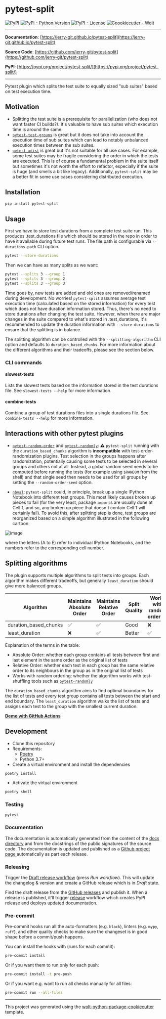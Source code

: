 # pytest-split

[![PyPI](https://img.shields.io/pypi/v/pytest-split?style=flat-square)](https://pypi.python.org/pypi/pytest-split/)
[![PyPI - Python Version](https://img.shields.io/pypi/pyversions/pytest-split?style=flat-square)](https://pypi.python.org/pypi/pytest-split/)
[![PyPI - License](https://img.shields.io/pypi/l/pytest-split?style=flat-square)](https://pypi.python.org/pypi/pytest-split/)
[![Coookiecutter - Wolt](https://img.shields.io/badge/cookiecutter-Wolt-00c2e8?style=flat-square&logo=cookiecutter&logoColor=D4AA00&link=https://github.com/woltapp/wolt-python-package-cookiecutter)](https://github.com/woltapp/wolt-python-package-cookiecutter)


---

**Documentation**: [https://jerry-git.github.io/pytest-split](https://jerry-git.github.io/pytest-split)

**Source Code**: [https://github.com/jerry-git/pytest-split](https://github.com/jerry-git/pytest-split)

**PyPI**: [https://pypi.org/project/pytest-split/](https://pypi.org/project/pytest-split/)

---

Pytest plugin which splits the test suite to equally sized "sub suites" based on test execution time.

## Motivation
* Splitting the test suite is a prerequisite for parallelization (who does not want faster CI builds?). It's valuable to have sub suites which execution time is around the same.
* [`pytest-test-groups`](https://pypi.org/project/pytest-test-groups/) is great but it does not take into account the execution time of sub suites which can lead to notably unbalanced execution times between the sub suites.
* [`pytest-xdist`](https://pypi.org/project/pytest-xdist/) is great but it's not suitable for all use cases.
For example, some test suites may be fragile considering the order in which the tests are executed.
This is of course a fundamental problem in the suite itself but sometimes it's not worth the effort to refactor, especially if the suite is huge (and smells a bit like legacy).
Additionally, `pytest-split` may be a better fit in some use cases considering distributed execution.

## Installation
```sh
pip install pytest-split
```

## Usage
First we have to store test durations from a complete test suite run.
This produces .test_durations file which should be stored in the repo in order to have it available during future test runs.
The file path is configurable via `--durations-path` CLI option.
```sh
pytest --store-durations
```

Then we can have as many splits as we want:
```sh
pytest --splits 3 --group 1
pytest --splits 3 --group 2
pytest --splits 3 --group 3
```

Time goes by, new tests are added and old ones are removed/renamed during development. No worries!
`pytest-split` assumes average test execution time (calculated based on the stored information) for every test which does not have duration information stored.
Thus, there's no need to store durations after changing the test suite.
However, when there are major changes in the suite compared to what's stored in .test_durations, it's recommended to update the duration information with `--store-durations` to ensure that the splitting is in balance.

The splitting algorithm can be controlled with the `--splitting-algorithm` CLI option and defaults to `duration_based_chunks`. For more information about the different algorithms and their tradeoffs, please see the section below.

### CLI commands
#### slowest-tests
Lists the slowest tests based on the information stored in the test durations file. See `slowest-tests --help` for more
 information.
#### combine-tests
Combine a group of test durations files into a single durations file. See `combine-tests --help` for more
 information.

## Interactions with other pytest plugins
* [`pytest-random-order`](https://github.com/jbasko/pytest-random-order) and [`pytest-randomly`](https://github.com/pytest-dev/pytest-randomly):
   ⚠️ `pytest-split` running with the `duration_based_chunks` algorithm is **incompatible** with test-order-randomization plugins.
  Test selection in the groups happens after randomization, potentially causing some tests to be selected in several groups and others not at all.
  Instead, a global random seed needs to be computed before running the tests (for example using `$RANDOM` from the shell) and that single seed then needs to be used for all groups by setting the `--random-order-seed` option.

* [`nbval`](https://github.com/computationalmodelling/nbval): `pytest-split` could, in principle, break up a single IPython Notebook into different test groups. This most likely causes broken up pieces to fail (for the very least, package `import`s are usually done at Cell 1, and so, any broken up piece that doesn't contain Cell 1 will certainly fail). To avoid this, after splitting step is done, test groups are reorganized based on a simple algorithm illustrated in the following cartoon:

![image](https://user-images.githubusercontent.com/14086031/145830494-07afcaf0-5a0f-4817-b9ee-f84a459652a8.png)

where the letters (A to E) refer to individual IPython Notebooks, and the numbers refer to the corresponding cell number.

## Splitting algorithms
The plugin supports multiple algorithms to split tests into groups.
Each algorithm makes different tradeoffs, but generally `least_duration` should give more balanced groups.

| Algorithm      | Maintains Absolute Order | Maintains Relative Order | Split Quality | Works with random ordering |
|----------------|--------------------------|--------------------------|---------------|----------------------------|
| duration_based_chunks | ✅                | ✅                       | Good          | ❌                         |
| least_duration | ❌                       | ✅                       | Better        | ✅                         |

Explanation of the terms in the table:
* Absolute Order: whether each group contains all tests between first and last element in the same order as the original list of tests
* Relative Order: whether each test in each group has the same relative order to its neighbours in the group as in the original list of tests
* Works with random ordering: whether the algorithm works with test-shuffling tools such as [`pytest-randomly`](https://github.com/pytest-dev/pytest-randomly)

The `duration_based_chunks` algorithm aims to find optimal boundaries for the list of tests and every test group contains all tests between the start and end boundary.
The `least_duration` algorithm walks the list of tests and assigns each test to the group with the smallest current duration.


[**Demo with GitHub Actions**](https://github.com/jerry-git/pytest-split-gh-actions-demo)


## Development

* Clone this repository
* Requirements:
  * [Poetry](https://python-poetry.org/)
  * Python 3.7+
* Create a virtual environment and install the dependencies

```sh
poetry install
```

* Activate the virtual environment

```sh
poetry shell
```

### Testing

```sh
pytest
```

### Documentation

The documentation is automatically generated from the content of the [docs directory](./docs) and from the docstrings
 of the public signatures of the source code. The documentation is updated and published as a [Github project page
 ](https://pages.github.com/) automatically as part each release.

### Releasing

Trigger the [Draft release workflow](https://github.com/jerry-git/pytest-split/actions/workflows/draft_release.yml)
(press _Run workflow_). This will update the changelog & version and create a GitHub release which is in _Draft_ state.

Find the draft release from the
[GitHub releases](https://github.com/jerry-git/pytest-split/releases) and publish it. When
 a release is published, it'll trigger [release](https://github.com/jerry-git/pytest-split/blob/master/.github/workflows/release.yml) workflow which creates PyPI
 release and deploys updated documentation.

### Pre-commit

Pre-commit hooks run all the auto-formatters (e.g. `black`), linters (e.g. `mypy`, `ruff`), and other quality
 checks to make sure the changeset is in good shape before a commit/push happens.

You can install the hooks with (runs for each commit):

```sh
pre-commit install
```

Or if you want them to run only for each push:

```sh
pre-commit install -t pre-push
```

Or if you want e.g. want to run all checks manually for all files:

```sh
pre-commit run --all-files
```

---

This project was generated using the [wolt-python-package-cookiecutter](https://github.com/woltapp/wolt-python-package-cookiecutter) template.
